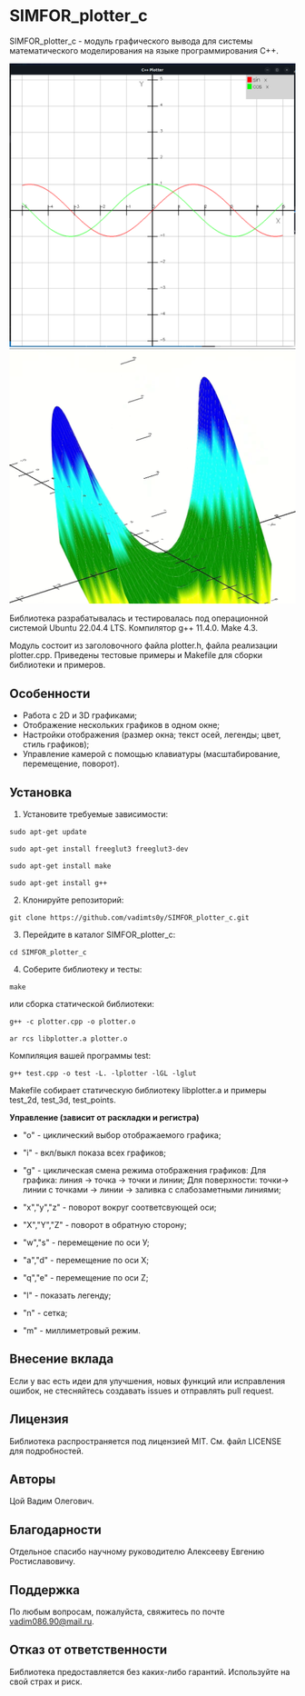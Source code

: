 # SIMFOR_plotter_c

SIMFOR_plotter_c - модуль графического вывода для системы математического моделирования на языке программирования C++.

![sin cos](sin_cos_net.png)
![Гиперболический параболоид](Гиперболический_параболоид.png)

Библиотека разрабатывалась и тестировалась под операционной системой Ubuntu 22.04.4 LTS. Компилятор g++ 11.4.0. Make 4.3.

Модуль состоит из заголовочного файла plotter.h, файла реализации plotter.cpp. Приведены тестовые примеры и Makefile для сборки библиотеки и примеров.

## Особенности
* Работа с 2D и 3D графиками;
* Отображение нескольких графиков в одном окне;
* Настройки отображения (размер окна; текст осей, легенды; цвет, стиль графиков);
* Управление камерой с помощью клавиатуры (масштабирование, перемещение, поворот).

## Установка
1. Установите требуемые зависимости:
```
sudo apt-get update
```
```
sudo apt-get install freeglut3 freeglut3-dev
```
```
sudo apt-get install make
```
```
sudo apt-get install g++
```
2. Клонируйте репозиторий:
```
git clone https://github.com/vadimts0y/SIMFOR_plotter_c.git
```
3. Перейдите в каталог SIMFOR_plotter_c:
```
cd SIMFOR_plotter_c
```
4. Соберите библиотеку и тесты:
```
make
```
или сборка статической библиотеки:
```
g++ -c plotter.cpp -o plotter.o
```
```
ar rcs libplotter.a plotter.o
```
Компиляция вашей программы test:
```
g++ test.cpp -o test -L. -lplotter -lGL -lglut
```

Makefile собирает статическую библиотеку libplotter.a и примеры test_2d, test_3d, test_points.

**Управление (зависит от раскладки и регистра)**
* "o" - циклический выбор отображаемого графика;
* "i" - вкл/выкл показа всех графиков;
* "g" - циклическая смена режима отображения графиков:
Для графика: линия -> точка -> точки и линии;
Для поверхности: точки-> линии с точками -> линии -> заливка с слабозаметными линиями;

* "x","y","z" - поворот вокруг соответсвующей оси;
* "X","Y","Z" - поворот в обратную сторону;

* "w","s" - перемещение по оси У;
* "a","d" - перемещение по оси X;
* "q","e" - перемещение по оси Z;

* "l" - показать легенду;

* "n" - сетка;
* "m" - миллиметровый режим.

## Внесение вклада
Если у вас есть идеи для улучшения, новых функций или исправления ошибок, не стесняйтесь создавать issues и отправлять pull request.

## Лицензия
Библиотека распространяется под лицензией MIT. См. файл LICENSE для подробностей.

## Авторы
Цой Вадим Олегович.

## Благодарности
Отдельное спасибо научному руководителю Алексееву Евгению Ростиславовичу.

## Поддержка
По любым вопросам, пожалуйста, свяжитесь по почте vadim086.90@mail.ru.

## Отказ от ответственности
Библиотека предоставляется без каких-либо гарантий. Используйте на свой страх и риск.


